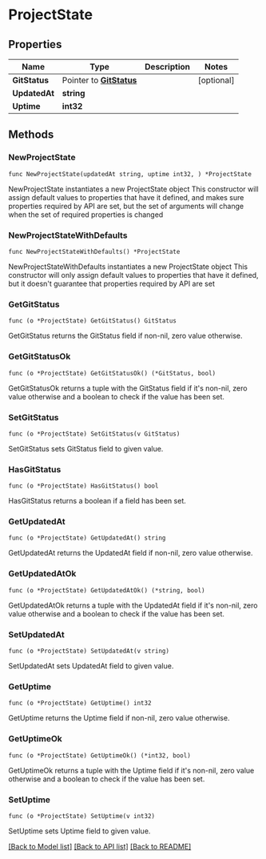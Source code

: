 # ProjectState

## Properties

Name | Type | Description | Notes
------------ | ------------- | ------------- | -------------
**GitStatus** | Pointer to [**GitStatus**](GitStatus.md) |  | [optional] 
**UpdatedAt** | **string** |  | 
**Uptime** | **int32** |  | 

## Methods

### NewProjectState

`func NewProjectState(updatedAt string, uptime int32, ) *ProjectState`

NewProjectState instantiates a new ProjectState object
This constructor will assign default values to properties that have it defined,
and makes sure properties required by API are set, but the set of arguments
will change when the set of required properties is changed

### NewProjectStateWithDefaults

`func NewProjectStateWithDefaults() *ProjectState`

NewProjectStateWithDefaults instantiates a new ProjectState object
This constructor will only assign default values to properties that have it defined,
but it doesn't guarantee that properties required by API are set

### GetGitStatus

`func (o *ProjectState) GetGitStatus() GitStatus`

GetGitStatus returns the GitStatus field if non-nil, zero value otherwise.

### GetGitStatusOk

`func (o *ProjectState) GetGitStatusOk() (*GitStatus, bool)`

GetGitStatusOk returns a tuple with the GitStatus field if it's non-nil, zero value otherwise
and a boolean to check if the value has been set.

### SetGitStatus

`func (o *ProjectState) SetGitStatus(v GitStatus)`

SetGitStatus sets GitStatus field to given value.

### HasGitStatus

`func (o *ProjectState) HasGitStatus() bool`

HasGitStatus returns a boolean if a field has been set.

### GetUpdatedAt

`func (o *ProjectState) GetUpdatedAt() string`

GetUpdatedAt returns the UpdatedAt field if non-nil, zero value otherwise.

### GetUpdatedAtOk

`func (o *ProjectState) GetUpdatedAtOk() (*string, bool)`

GetUpdatedAtOk returns a tuple with the UpdatedAt field if it's non-nil, zero value otherwise
and a boolean to check if the value has been set.

### SetUpdatedAt

`func (o *ProjectState) SetUpdatedAt(v string)`

SetUpdatedAt sets UpdatedAt field to given value.


### GetUptime

`func (o *ProjectState) GetUptime() int32`

GetUptime returns the Uptime field if non-nil, zero value otherwise.

### GetUptimeOk

`func (o *ProjectState) GetUptimeOk() (*int32, bool)`

GetUptimeOk returns a tuple with the Uptime field if it's non-nil, zero value otherwise
and a boolean to check if the value has been set.

### SetUptime

`func (o *ProjectState) SetUptime(v int32)`

SetUptime sets Uptime field to given value.



[[Back to Model list]](../README.md#documentation-for-models) [[Back to API list]](../README.md#documentation-for-api-endpoints) [[Back to README]](../README.md)


